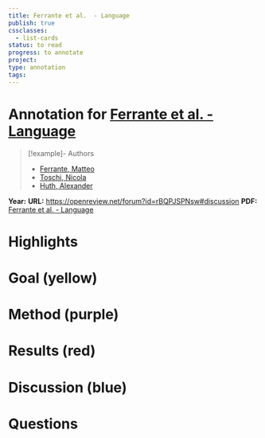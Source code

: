 ```yaml
---
title: Ferrante et al.  - Language
publish: true
cssclasses:
  - list-cards
status: to read
progress: to annotate
project:
type: annotation
tags:
---
```

# Annotation for [Ferrante et al.  - Language](Papers/References/Ferrante%20et%20al.%20%20-%20Language)

> [!example]- Authors
> - [Ferrante, Matteo](Papers/People/Ferrante%20Matteo)
> - [Toschi, Nicola](Papers/People/Toschi%20Nicola)
> - [Huth, Alexander](Papers/People/Huth%20Alexander)

**Year:** 
**URL:** https://openreview.net/forum?id=rBQPJSPNsw#discussion
**PDF:** [Ferrante et al.  - Language](Papers/PDFs/Ferrante%20et%20al.%20%20-%20Language%20decoding%20from%20human%20brain%20activity%20via%20contrastive%20learning.pdf)

# Highlights


# Goal (yellow)


# Method (purple)


# Results (red)


# Discussion (blue)


# Questions


